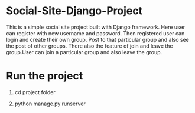 # Social-Site-Django-Project
This is a simple social site project built with Django framework. Here user can register with new username and password.
Then registered user can login and create their own group. Post to that particular group and also see the post of other groups.
There also the feature of join and leave the group.User can join a particular group and also leave the group.

# Run the project
1. cd project folder


2. python manage.py runserver
